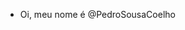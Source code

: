 - Oi, meu nome é @PedroSousaCoelho

<!---
PedroSousaCoelho/PedroSousaCoelho is a ✨ special ✨ repository because its `README.md` (this file) appears on your GitHub profile.
You can click the Preview link to take a look at your changes.
--->
